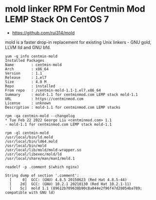 # mold linker RPM For Centmin Mod LEMP Stack On CentOS 7

* https://github.com/rui314/mold

mold is a faster drop-in replacement for existing Unix linkers - GNU gold, LLVM lld and GNU bfd.

```
yum -q info centmin-mold
Installed Packages
Name        : centmin-mold
Arch        : x86_64
Version     : 1.1
Release     : 1.el7
Size        : 4.0 M
Repo        : installed
From repo   : /centmin-mold-1.1-1.el7.x86_64
Summary     : mold-1.1 for centminmod.com LEMP stack mold-1.1
URL         : https://centminmod.com
License     : unknown
Description : mold-1.1 for centminmod.com LEMP stacks
```

```
rpm -qa centmin-mold --changelog
* Tue Feb 22 2022 George Liu <centminmod.com> 1.1
- mold-1.1 for centminmod.com LEMP stack mold-1.1
```

```
rpm -ql centmin-mold
/usr/local/bin/ld.mold
/usr/local/bin/ld64.mold
/usr/local/bin/mold
/usr/local/lib/mold/mold-wrapper.so
/usr/local/libexec/mold/ld
/usr/local/share/man/man1/mold.1
```

```
readelf -p .comment $(which nginx)

String dump of section '.comment':
  [     0]  GCC: (GNU) 4.8.5 20150623 (Red Hat 4.8.5-44)
  [    2d]  GCC: (GNU) 10.2.1 20210130 (Red Hat 10.2.1-11)
  [    5c]  mold 1.1 (89612b709638b90c8a044e2f96f47d28054ba789; compatible with GNU ld)
```